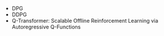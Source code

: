 - DPG
- DDPG
- Q-Transformer: Scalable Offline Reinforcement Learning via Autoregressive Q-Functions

